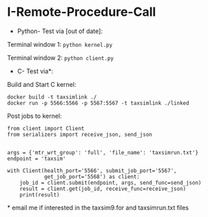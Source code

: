 # I-Remote-Procedure-Call

- Python- Test via [out of date]:

Terminal window 1:
`python kernel.py`

Terminal window 2:
`python client.py`

- C- Test via*:

Build and Start C kernel:
```
docker build -t taxsimlink ./
docker run -p 5566:5566 -p 5567:5567 -t taxsimlink ./linked
```

Post jobs to kernel:
```
from client import Client
from serializers import receive_json, send_json


args = {'mtr_wrt_group': 'full', 'file_name': 'taxsimrun.txt'}
endpoint = 'taxsim'

with Client(health_port='5566', submit_job_port='5567',
            get_job_port='5568') as client:
    job_id = client.submit(endpoint, args, send_func=send_json)
    result = client.get(job_id, receive_func=receive_json)
    print(result)

```

\* email me if interested in the taxsim9.for and taxsimrun.txt files
